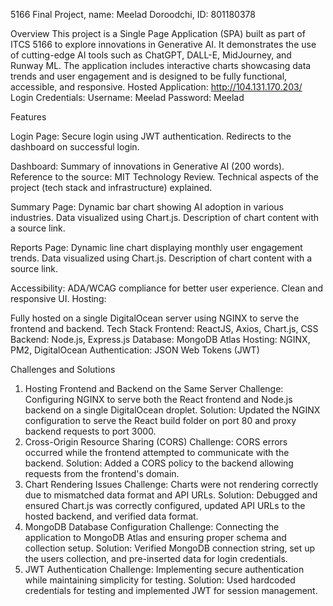 5166 Final Project, name: Meelad Doroodchi, ID: 801180378

Overview
This project is a Single Page Application (SPA) built as part of ITCS 5166 to explore innovations in Generative AI. It demonstrates the use of cutting-edge AI tools such as ChatGPT, DALL-E, MidJourney, and Runway ML. The application includes interactive charts showcasing data trends and user engagement and is designed to be fully functional, accessible, and responsive.
Hosted Application: http://104.131.170.203/
Login Credentials:
Username: Meelad
Password: Meelad

Features

Login Page:
Secure login using JWT authentication.
Redirects to the dashboard on successful login.

Dashboard:
Summary of innovations in Generative AI (200 words).
Reference to the source: MIT Technology Review.
Technical aspects of the project (tech stack and infrastructure) explained.

Summary Page:
Dynamic bar chart showing AI adoption in various industries.
Data visualized using Chart.js.
Description of chart content with a source link.

Reports Page:
Dynamic line chart displaying monthly user engagement trends.
Data visualized using Chart.js.
Description of chart content with a source link.

Accessibility:
ADA/WCAG compliance for better user experience.
Clean and responsive UI.
Hosting:

Fully hosted on a single DigitalOcean server using NGINX to serve the frontend and backend.
Tech Stack
Frontend: ReactJS, Axios, Chart.js, CSS
Backend: Node.js, Express.js
Database: MongoDB Atlas
Hosting: NGINX, PM2, DigitalOcean
Authentication: JSON Web Tokens (JWT)


Challenges and Solutions
1. Hosting Frontend and Backend on the Same Server
Challenge: Configuring NGINX to serve both the React frontend and Node.js backend on a single DigitalOcean droplet.
Solution: Updated the NGINX configuration to serve the React build folder on port 80 and proxy backend requests to port 3000.
2. Cross-Origin Resource Sharing (CORS)
Challenge: CORS errors occurred while the frontend attempted to communicate with the backend.
Solution: Added a CORS policy to the backend allowing requests from the frontend's domain.
3. Chart Rendering Issues
Challenge: Charts were not rendering correctly due to mismatched data format and API URLs.
Solution: Debugged and ensured Chart.js was correctly configured, updated API URLs to the hosted backend, and verified data format.
4. MongoDB Database Configuration
Challenge: Connecting the application to MongoDB Atlas and ensuring proper schema and collection setup.
Solution: Verified MongoDB connection string, set up the users collection, and pre-inserted data for login credentials.
5. JWT Authentication
Challenge: Implementing secure authentication while maintaining simplicity for testing.
Solution: Used hardcoded credentials for testing and implemented JWT for session management.
